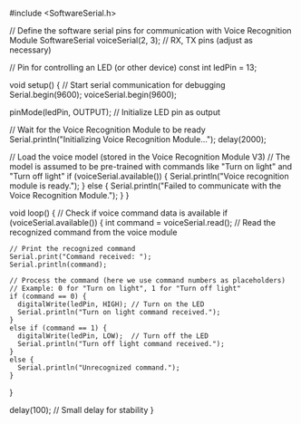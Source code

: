 #include <SoftwareSerial.h>

// Define the software serial pins for communication with Voice Recognition Module
SoftwareSerial voiceSerial(2, 3); // RX, TX pins (adjust as necessary)

// Pin for controlling an LED (or other device)
const int ledPin = 13;

void setup() {
  // Start serial communication for debugging
  Serial.begin(9600);
  voiceSerial.begin(9600);

  pinMode(ledPin, OUTPUT); // Initialize LED pin as output

  // Wait for the Voice Recognition Module to be ready
  Serial.println("Initializing Voice Recognition Module...");
  delay(2000);

  // Load the voice model (stored in the Voice Recognition Module V3)
  // The model is assumed to be pre-trained with commands like "Turn on light" and "Turn off light"
  if (voiceSerial.available()) {
    Serial.println("Voice recognition module is ready.");
  } else {
    Serial.println("Failed to communicate with the Voice Recognition Module.");
  }
}

void loop() {
  // Check if voice command data is available
  if (voiceSerial.available()) {
    int command = voiceSerial.read(); // Read the recognized command from the voice module
    
    // Print the recognized command
    Serial.print("Command received: ");
    Serial.println(command);

    // Process the command (here we use command numbers as placeholders)
    // Example: 0 for "Turn on light", 1 for "Turn off light"
    if (command == 0) {
      digitalWrite(ledPin, HIGH); // Turn on the LED
      Serial.println("Turn on light command received.");
    }
    else if (command == 1) {
      digitalWrite(ledPin, LOW);  // Turn off the LED
      Serial.println("Turn off light command received.");
    }
    else {
      Serial.println("Unrecognized command.");
    }
  }

  delay(100); // Small delay for stability
}
